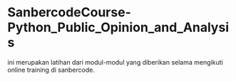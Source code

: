 # SanbercodeCourse-Python_Public_Opinion_and_Analysis
ini merupakan latihan dari modul-modul yang diberikan selama mengikuti online training di sanbercode.
